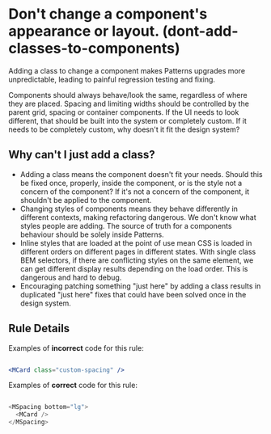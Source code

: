 # Don&#39;t change a component&#39;s appearance or layout. (dont-add-classes-to-components)

Adding a class to change a component makes Patterns upgrades more unpredictable, leading to painful regression testing and fixing.

Components should always behave/look the same, regardless of where they are placed. Spacing and limiting widths should be controlled by the parent grid, spacing or container components. If the UI needs to look different, that should be built into the system or completely custom. If it needs to be completely custom, why doesn't it fit the design system?

## Why can't I just add a class?

- Adding a class means the component doesn't fit your needs. Should this be fixed once, properly, inside the component, or is the style not a concern of the component? If it's not a concern of the component, it shouldn't be applied to the component.
- Changing styles of components means they behave differently in different contexts, making refactoring dangerous. We don't know what styles people are adding. The source of truth for a components behaviour should be solely inside Patterns.
- Inline styles that are loaded at the point of use mean CSS is loaded in different orders on different pages in different states. With single class BEM selectors, if there are conflicting styles on the same element, we can get different display results depending on the load order. This is dangerous and hard to debug.
- Encouraging patching something "just here" by adding a class results in duplicated "just here" fixes that could have been solved once in the design system.

## Rule Details

Examples of **incorrect** code for this rule:

```jsx

<MCard class="custom-spacing" />

```

Examples of **correct** code for this rule:

```js

<MSpacing bottom="lg">
  <MCard />
</MSpacing>

```